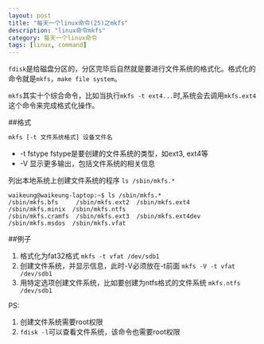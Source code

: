 ```yaml
---
layout: post
title: "每天一个linux命令(25)之mkfs"
description: "linux命令mkfs"
category: 每天一个linux命令
tags: [linux, command]
---
```


`fdisk`是给磁盘分区的，分区完毕后自然就是要进行文件系统的格式化。格式化的命令就是`mkfs`，`make file system`。

`mkfs`其实十个综合命令，比如当执行`mkfs -t ext4...`时,系统会去调用`mkfs.ext4`这个命令来完成格式化操作。

##格式

```sh
mkfs [-t 文件系统格式] 设备文件名
```
* -t fstype fstype是要创建的文件系统的类型，如ext3, ext4等
* -V 显示更多输出，包括文件系统的相关信息

列出本地系统上创建文件系统的程序 `ls /sbin/mkfs.*`

    waikeung@waikeung-laptop:~$ ls /sbin/mkfs.*
    /sbin/mkfs.bfs     /sbin/mkfs.ext2  /sbin/mkfs.ext4     /sbin/mkfs.minix  /sbin/mkfs.ntfs
    /sbin/mkfs.cramfs  /sbin/mkfs.ext3  /sbin/mkfs.ext4dev  /sbin/mkfs.msdos  /sbin/mkfs.vfat

##例子

1. 格式化为fat32格式 `mkfs -t vfat /dev/sdb1`
2. 创建文件系统，并显示信息，此时-V必须放在-t前面 `mkfs -V -t vfat /dev/sdb1`
3. 用特定选项创建文件系统，比如要创建为ntfs格式的文件系统 `mkfs.ntfs /dev/sdb1`

PS:

1. 创建文件系统需要root权限
2. `fdisk -l`可以查看文件系统，该命令也需要root权限
